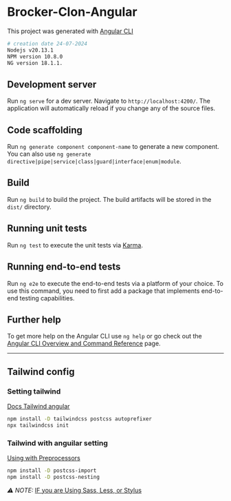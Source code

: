 # Brocker-Clon-Angular

This project was generated with [Angular CLI](https://github.com/angular/angular-cli)

```bash
# creation date 24-07-2024
Nodejs v20.13.1
NPM version 10.8.0
NG version 18.1.1.
```

## Development server

Run `ng serve` for a dev server. Navigate to `http://localhost:4200/`. The application will automatically reload if you change any of the source files.

## Code scaffolding

Run `ng generate component component-name` to generate a new component. You can also use `ng generate directive|pipe|service|class|guard|interface|enum|module`.

## Build

Run `ng build` to build the project. The build artifacts will be stored in the `dist/` directory.

## Running unit tests

Run `ng test` to execute the unit tests via [Karma](https://karma-runner.github.io).

## Running end-to-end tests

Run `ng e2e` to execute the end-to-end tests via a platform of your choice. To use this command, you need to first add a package that implements end-to-end testing capabilities.

## Further help

To get more help on the Angular CLI use `ng help` or go check out the [Angular CLI Overview and Command Reference](https://angular.dev/tools/cli) page.

----

## Tailwind config

### Setting tailwind

[Docs Tailwind angular](https://tailwindcss.com/docs/guides/angular)

```bash
npm install -D tailwindcss postcss autoprefixer
npx tailwindcss init
```

### Tailwind with anguilar setting

[Using with Preprocessors](https://tailwindcss.com/docs/using-with-preprocessors#build-time-imports)

```bash
npm install -D postcss-import
npm install -D postcss-nesting
```

*⚠️ NOTE:* [IF you are Using Sass, Less, or Stylus](https://tailwindcss.com/docs/using-with-preprocessors#using-sass-less-or-stylus)
